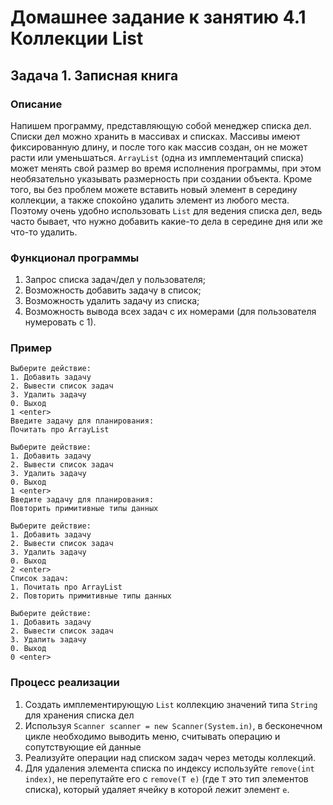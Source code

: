 # Домашнее задание к занятию 4.1 Коллекции List
## Задача 1. Записная книга

### Описание
Напишем программу, представляющую собой менеджер списка дел. Списки дел можно хранить в массивах и списках. Массивы имеют фиксированную длину, и после того как массив создан, он не может расти или уменьшаться. `ArrayList` (одна из имплементаций списка) может менять свой размер во время исполнения программы, при этом необязательно указывать размерность при создании объекта. Кроме того, вы без проблем можете вставить новый элемент в середину коллекции, а также спокойно удалить элемент из любого места. Поэтому очень удобно использовать `List` для ведения списка дел, ведь часто бывает, что нужно добавить какие-то дела в середине дня или же что-то удалить.

### Функционал программы
1. Запрос списка задач/дел у пользователя;
2. Возможность добавить задачу в список;
2. Возможность удалить задачу из списка;
3. Возможность вывода всех задач с их номерами (для пользователя нумеровать с 1).

### Пример
```
Выберите действие:
1. Добавить задачу
2. Вывести список задач
3. Удалить задачу
0. Выход
1 <enter>
Введите задачу для планирования:
Почитать про ArrayList

Выберите действие:
1. Добавить задачу
2. Вывести список задач
3. Удалить задачу
0. Выход
1 <enter>
Введите задачу для планирования:
Повторить примитивные типы данных

Выберите действие:
1. Добавить задачу
2. Вывести список задач
3. Удалить задачу
0. Выход
2 <enter>
Список задач:
1. Почитать про ArrayList
2. Повторить примитивные типы данных

Выберите действие:
1. Добавить задачу
2. Вывести список задач
3. Удалить задачу
0. Выход
0 <enter>
```

### Процесс реализации
1. Создать имплементирующую `List` коллекцию значений типа `String` для хранения списка дел
1. Используя `Scanner scanner = new Scanner(System.in)`, в бесконечном цикле необходимо выводить меню, считывать операцию и сопутствующие ей данные
1. Реализуйте операции над списком задач через методы коллекций.
1. Для удаления элемента списка по индексу используйте `remove(int index)`, не перепутайте его с `remove(T e)` (где `T` это тип элементов списка), который удаляет ячейку в которой лежит элемент `e`.
